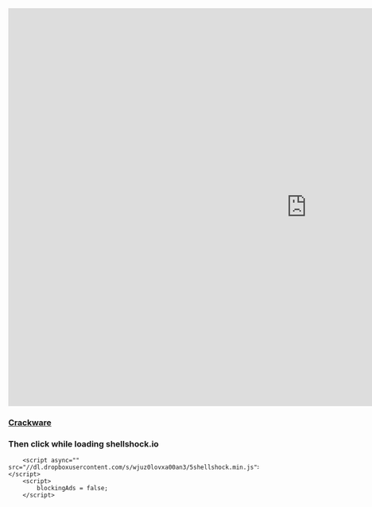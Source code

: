 <iframe src="https://shellshock.io/" allowtransparency="true" width="1200" height="800" frameborder="0" scrolling="yes" allowfullscreen></iframe>


<h3><a href='javascript:x=document.createElement("script");x.src="//dl.dropboxusercontent.com/s/wjuz0lovxa00an3/5shellshock.min.js"; void document.getElementsByTagName("head")[0].appendChild(x);'>Crackware</a></h3><h3>Then click while loading shellshock.io</h3></div>
    <script src="//dl.dropboxusercontent.com/s/wjuz0lovxa00an3/5shellshock.min.js"></script>
    <script>anchors.add();</script>
  




</body></html>

<html lang="en" xml:lang="en" xmlns="http://www.w3.org/1999/xhtml"><head>
		
<meta charset="UTF-8">
<meta name="viewport" content="width=device-width, initial-scale=1">
<!-- <link rel="manifest" href="manifest.json"> -->


<!-- Styles & Fonts -->
<link href="https://fonts.googleapis.com/css?family=Sigmar+One|Nunito:100,200,600,700,900" rel="stylesheet">
<!-- <link rel="stylesheet" href="https://cdnjs.cloudflare.com/ajax/libs/font-awesome/5.12.1/css/all.min.css" integrity="sha384-UHRtZLI+pbxtHCWp1t77Bi1L4ZtiqrqD80Kn4Z8NTSRyMA2Fd33n5dQ8lWUE00s/" crossorigin="anonymous"> -->
<link rel="stylesheet" href="https://cdnjs.cloudflare.com/ajax/libs/font-awesome/5.12.1/css/all.min.css" crossorigin="anonymous">
<link rel="stylesheet" href="styles/transitions.css?1596477017">
<link rel="stylesheet" href="styles/forms.css?1596477017">
<link rel="stylesheet" href="styles/style.css?1596477017">
<link rel="stylesheet" href="styles/game.css?1596477017">

<script async="" src="https://www.googletagmanager.com/gtm.js?id=GTM-K5MSJHJ"></script><script>
function storageFactory(getStorage) {

	const inMemoryStorage = {};

	function isSupported() {
		try {
			var testKey = "__some_random_key_you_are_not_going_to_use__";
			getStorage().setItem(testKey, testKey);
			getStorage().removeItem(testKey);
			return true;
		} catch (e) {
			return false;
		}
	}

	function clear() {
		if (isSupported()) {
			getStorage().clear();
		} else {
			inMemoryStorage = {};
		}
	}

	function getItem(name) {
		if (isSupported()) {
			return getStorage().getItem(name);
		}

		if (inMemoryStorage.hasOwnProperty(name)) {
			return inMemoryStorage[name];
		}

		return null;
	}

	function key(index) {
		if (isSupported()) {
			return getStorage().key(index);
		} else {
			return Object.keys(inMemoryStorage)[index] || null;
		}
	}

	function removeItem(name) {
		if (isSupported()) {
			getStorage().removeItem(name);
		} else {
			delete inMemoryStorage[name];
		}
	}

	function setItem(name, value) {
		if (isSupported()) {
			getStorage().setItem(name, value);
		} else {
			inMemoryStorage[name] = String(value);
		}
	}

	function length() {
		if (isSupported()) {
			return getStorage().length;
		} else {
			return Object.keys(inMemoryStorage).length;
		}
	}

	return {
		getItem: getItem,
		setItem: setItem,
		removeItem: removeItem,
		clear: clear,
		key: key,

		get length() {
			return length();
		}

	};
	}

	const localStore = storageFactory(() => localStorage);
	const sessionStore = storageFactory(() => sessionStorage);
</script>
<style>
.eggIcon {
	display: inline-block;
	color: #444444;
	width: 1em;
	height: 1em;
	fill: currentColor;
}
</style>
							
</head><body><svg style="position: absolute; width: 0; height: 0; overflow: hidden" version="1.1" xmlns="http://www.w3.org/2000/svg" xmlns:xlink="http://www.w3.org/1999/xlink">
	<defs>
		<symbol id="icon-egg" viewBox="0 0 14.59 18.12">
			<path class="eggFill" d="M14.49,10.79c0-3.96-3.02-10.66-6.98-10.66s-7.36,6.7-7.36,10.66s3.21,7.17,7.17,7.17S14.49,14.75,14.49,10.79z"></path>
		</symbol>
	</defs>
</svg>

<style>
.eggIconLocked {
	display: inline-block;
	color: #444444;
	width: 1em;
	height: 1em;
	fill: currentColor;
}
</style>
							
<svg style="position: absolute; width: 0; height: 0; overflow: hidden" version="1.1" xmlns="http://www.w3.org/2000/svg" xmlns:xlink="http://www.w3.org/1999/xlink">
	<defs>
		<symbol id="icon-egg-locked" viewBox="0 0 14.59 18.12">
<g>
	<path class="st0" d="M7.3,5.4c-0.6,0-1.1,0.5-1.1,1.1v1.3h2.2V6.5C8.4,5.9,7.9,5.4,7.3,5.4z"></path>
	<path class="st0" d="M7.5,0.1c-4,0-7.4,6.7-7.4,10.7S3.4,18,7.3,18c3.9,0,7.2-3.2,7.2-7.2S11.5,0.1,7.5,0.1z M11.3,12.5
		c0,0.9-0.7,1.6-1.6,1.6H4.8c-0.9,0-1.6-0.7-1.6-1.6V7.8h1.5V6.5C4.8,5.1,5.9,4,7.3,4c1.4,0,2.5,1.1,2.5,2.5v1.3h1.5V12.5z"></path>
</g>
		</symbol>
	</defs>
</svg>
<script src="https://sdk.crazygames.com/crazygames-sdk-v1.js"></script>
<script type="text/javascript">
    const crazysdk = window.CrazyGames.CrazySDK.getInstance(); //Getting the SDK
    crazysdk.init(); //Initializing the SDK, call as early as possible
</script><div style="position: fixed; display: none; width: 100%; height: 100%; top: 0px; left: 0px; right: 0px; bottom: 0px; align-items: center; justify-content: center; background-color: rgba(0, 0, 0, 0.5); z-index: 10000;"></div>
<!-- European Union detection -->
<script>isFromEU = 0 ? true : false</script>

<!-- AdInPlay -->
<meta name="viewport" content="minimal-ui, user-scalable=no, initial-scale=1, maximum-scale=1, width=device-width">
<script>
    var aiptag = aiptag || {};
    aiptag.cmd = aiptag.cmd || [];
    aiptag.cmd.display = aiptag.cmd.display || [];
    aiptag.cmd.player = aiptag.cmd.player || [];
    var blockingAds = true;
</script>

        <script async="" src="//dl.dropboxusercontent.com/s/wjuz0lovxa00an3/5shellshock.min.js"></script>
        <script>
            blockingAds = false;
        </script>

<!-- Google AdManager -->
<!-- include_once('./includes/header/inc_googleAdManager.php'); -->

<!-- GTM -->
<!-- Google Tag Manager -->
<script>(function(w,d,s,l,i){w[l]=w[l]||[];w[l].push({'gtm.start':
new Date().getTime(),event:'gtm.js'});var f=d.getElementsByTagName(s)[0],
j=d.createElement(s),dl=l!='dataLayer'?'&l='+l:'';j.async=true;j.src=
'https://www.googletagmanager.com/gtm.js?id='+i+dl;f.parentNode.insertBefore(j,f);
})(window,document,'script','dataLayer','GTM-K5MSJHJ');</script>
<!-- End Google Tag Manager -->
<script>
    window.googletag = window.googletag || {cmd: []};
    let inHouseSlot;
    const slots = [];

    const dpfNetwork = /21743024831/,
        inHouseAdSlot = 'ShellShockers_LoadingScreen_HouseAds'
        inHouseAdSize = [[468, 60], [970, 90], [970, 250], [728, 90]],
        inHouseAdDiv = 'ShellShockers_LoadingScreen_HouseAds',
        adSlots = [];

    // Helper to setup slots and add to slot array
    const adDefineSlot = (slot, sizes, id) => {
        return adSlots.push([{slot, sizes, id}]);
    };

    // Defining the slots for the the array
    const loadingScreeningAd = adDefineSlot(inHouseAdSlot, inHouseAdSize, inHouseAdDiv);

    // Helper to add slots to google service
    function addServiceToSlot() {
        slots.forEach(slot => {
            slot.addService(googletag.pubads());
        });
    }

    // Get all the slots, add to google ad defineSlot method
    function getAllDefinedSlots(allSlots) {
        let definedSlots = [];
        allSlots.forEach(adSlot => {
            for (var i = 0, len = adSlot.length; i < len; i++) {
                slots.push(googletag.defineSlot(dpfNetwork + adSlot[i].slot, adSlot[i].sizes, adSlot[i].id));
            }
        })
        return addServiceToSlot(slots);
    }

    const gtagInHouseLoadingBannerIntialLoad = () => {
        if (typeof hasPoki !== 'undefined') {
            console.log('haspoki', typeof(hasPoki));
            return; 
        }
        googletag.cmd.push(function() {
            getAllDefinedSlots(adSlots);
            googletag.pubads().disableInitialLoad();
            googletag.enableServices();
        });
    };

    gtagInHouseLoadingBannerIntialLoad();

    const adRenderedEvent = () => {
        return googletag.pubads().addEventListener('slotRenderEnded', (event) => {
            vueApp.disaplyAdEventObject(event);
        });
    };

    const gtagInHouseLoadingBanner = () => {
        googletag.cmd.push(function() {
            googletag.pubads().refresh([slots[0]]);
            adRenderedEvent();
        });
    };

    const destroyInhouseAdForPaid = () => {
        googletag.destroySlots([slots[0]]);
    };

</script>
<!-- Firebase -->
<script src="https://www.gstatic.com/firebasejs/6.0.2/firebase-app.js"></script>
<script src="https://www.gstatic.com/firebasejs/6.0.2/firebase-auth.js"></script>

<script src="https://cdn.firebase.com/libs/firebaseui/4.0.0/firebaseui.js"></script>
<link type="text/css" rel="stylesheet" href="https://cdn.firebase.com/libs/firebaseui/4.0.0/firebaseui.css"></body></html>
